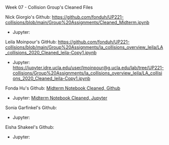 Week 07 - Collision Group's Cleaned Files

Nick Giorgio's Github: https://github.com/fonduh/UP221-collisions/blob/main/Group%20Assignments/Cleaned_Midterm.ipynb

 * Jupyter:

Leila Moinpour's GitHub: https://github.com/fonduh/UP221-collisions/blob/main/Group%20Assignments/la_collisions_overview_leila/LA_collisions_2020_Cleaned_leila-Copy1.ipynb

 * Jupyter: https://jupyter.idre.ucla.edu/user/lmoinpour@g.ucla.edu/lab/tree/UP221-collisions/Group%20Assignments/la_collisions_overview_leila/LA_collisions_2020_Cleaned_leila-Copy1.ipynb

Fonda Hu's Github: [Midterm Notebook Cleaned, Github](https://github.com/fonduh/UP221-collisions/blob/main/Group%20Assignments/Midterm_Cleaned_fonda.ipynb)

 * Jupyter: [Midterm Notebook Cleaned, Jupyter](https://jupyter.idre.ucla.edu/user/fmhu03@ucla.edu/lab/workspaces/auto-U/tree/up221-fonda/UP221-collisions/Group%20Assignments/assignment3.ipynb)

Sonia Garfinkel's Github:

 * Jupyter:

Eisha Shakeel's Github: 

 * Jupyter:
